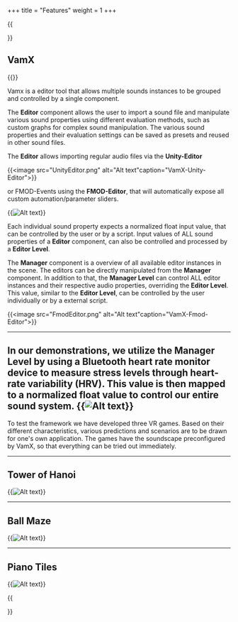 +++
title = "Features"
weight = 1
+++

{{<section title="Features">}}
## VamX

{{<mediathek id="533cd81f4b8c446af8757c8d4dcefd88" title="Our project demo">}}

Vamx is a editor tool that allows multiple sounds instances to be grouped and controlled by a single component.

The **Editor** component allows the user to import a sound file and manipulate various sound properties using different evaluation methods, such as custom graphs for complex sound manipulation. The various sound properties and their evaluation settings can be saved as presets and reused in other sound files.

The **Editor** allows importing regular audio files via the **Unity-Editor**

{{<image src="UnityEditor.png" alt="Alt text"caption="VamX-Unity-Editor">}}

or FMOD-Events using the **FMOD-Editor**, that will automatically expose all custom automation/parameter sliders.

{{<image src="Manager.png" alt="Alt text" caption="VamX-Manager">}}

Each individual sound property expects a normalized float input value, that can be controlled by the user or by a script. Input values of ALL sound properties of a **Editor** component, can also be controlled and processed by a **Editor Level**.

The **Manager** component is a overview of all available editor instances in the scene. The editors can be directly manipulated from the **Manager** component. In addition to that, the **Manager Level** can control ALL editor instances and their respective audio properties, overriding the **Editor Level**. This value, similar to the **Editor Level**, can be controlled by the user individually or by a external script.

{{<image src="FmodEditor.png" alt="Alt text"caption="VamX-Fmod-Editor">}}

---
In our demonstrations, we utilize the **Manager Level** by using a Bluetooth heart rate monitor device to measure stress levels through heart-rate variability (HRV). This value is then mapped to a normalized float value to control our entire sound system.
{{<image src="device.png" alt="Alt text" caption="VamX and heart rate measuring instrument are connected via bluetooth.">}}
---
To test the framework we have developed three VR games. Based on their different characteristics, various predictions and scenarios are to be drawn for one's own application. The games have the soundscape preconfigured by VamX, so that everything can be tried out immediately.


---

## Tower of Hanoi

{{<image src="hanoi.gif" alt="Alt text" caption="A low-stress task, which can be completed at its own pace">}}

---

## Ball Maze

{{<image src="ball.gif" alt="Alt text" caption="A stress level variable task in which you have to react on the virtual physics">}}


---

## Piano Tiles
{{<image src="pianotiles.gif" alt="Alt text" caption="Steadily increasing stress level due to this accelerating rhythm game. Can sound manipulation help us break the personal limit?">}}



{{</section>}}

